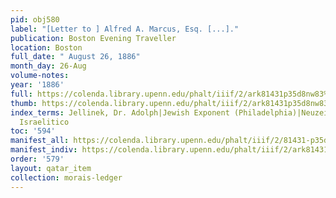 ```yaml
---
pid: obj580
label: "[Letter to ] Alfred A. Marcus, Esq. [...]."
publication: Boston Evening Traveller
location: Boston
full_date: " August 26, 1886"
month_day: 26-Aug
volume-notes:
year: '1886'
full: https://colenda.library.upenn.edu/phalt/iiif/2/ark81431p35d8nw83%2FSHA256E-s8066812--9ebb65426575736a2d140c78b1a00975e0cb550b3bcc5b34f8b62ad8357e49ec.jpeg/full/3500,/0/default.jpg
thumb: https://colenda.library.upenn.edu/phalt/iiif/2/ark81431p35d8nw83%2FSHA256E-s8066812--9ebb65426575736a2d140c78b1a00975e0cb550b3bcc5b34f8b62ad8357e49ec.jpeg/full/!200,200/0/default.jpg
index_terms: Jellinek, Dr. Adolph|Jewish Exponent (Philadelphia)|Neuzeit (of Vienna)|Vessillo
  Israelitico
toc: '594'
manifest_all: https://colenda.library.upenn.edu/phalt/iiif/2/81431-p35d8nw83/manifest
manifest_indiv: https://colenda.library.upenn.edu/phalt/iiif/2/ark81431p35d8nw83%2FSHA256E-s8066812--9ebb65426575736a2d140c78b1a00975e0cb550b3bcc5b34f8b62ad8357e49ec.jpeg
order: '579'
layout: qatar_item
collection: morais-ledger
---
```

